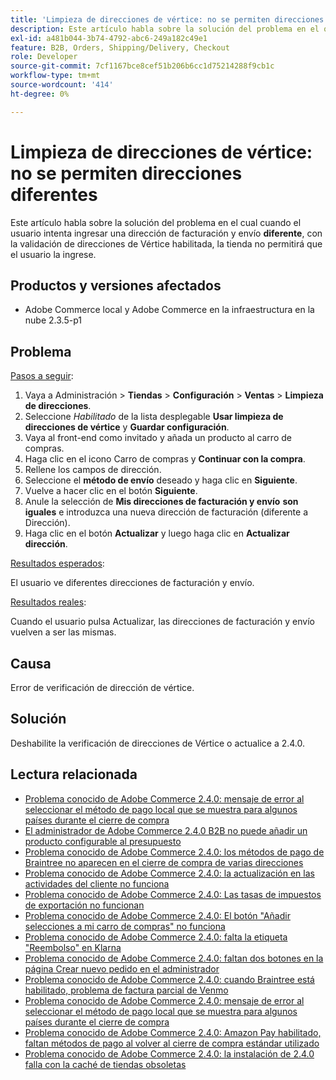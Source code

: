 ```yaml
---
title: 'Limpieza de direcciones de vértice: no se permiten direcciones diferentes'
description: Este artículo habla sobre la solución del problema en el que cuando el usuario intenta introducir una dirección de facturación y envío **diferente**, con la validación de direcciones de Vértice habilitada, la tienda no permite al usuario introducirla.
exl-id: a481b044-3b74-4792-abc6-249a182c49e1
feature: B2B, Orders, Shipping/Delivery, Checkout
role: Developer
source-git-commit: 7cf1167bce8cef51b206b6cc1d75214288f9cb1c
workflow-type: tm+mt
source-wordcount: '414'
ht-degree: 0%

---
```


# Limpieza de direcciones de vértice: no se permiten direcciones diferentes

Este artículo habla sobre la solución del problema en el cual cuando el usuario intenta ingresar una dirección de facturación y envío **diferente**, con la validación de direcciones de Vértice habilitada, la tienda no permitirá que el usuario la ingrese.

## Productos y versiones afectados

* Adobe Commerce local y Adobe Commerce en la infraestructura en la nube 2.3.5-p1

## Problema

<u>Pasos a seguir</u>:

1. Vaya a Administración > **Tiendas** > **Configuración** > **Ventas** > **Limpieza de direcciones**.
1. Seleccione *Habilitado* de la lista desplegable **Usar limpieza de direcciones de vértice** y **Guardar configuración**.
1. Vaya al front-end como invitado y añada un producto al carro de compras.
1. Haga clic en el icono Carro de compras y **Continuar con la compra**.
1. Rellene los campos de dirección.
1. Seleccione el **método de envío** deseado y haga clic en **Siguiente**.
1. Vuelve a hacer clic en el botón **Siguiente**.
1. Anule la selección de **Mis direcciones de facturación y envío** **son iguales** e introduzca una nueva dirección de facturación (diferente a Dirección).
1. Haga clic en el botón **Actualizar** y luego haga clic en **Actualizar dirección**.

<u>Resultados esperados</u>:

El usuario ve diferentes direcciones de facturación y envío.

<u>Resultados reales</u>:

Cuando el usuario pulsa Actualizar, las direcciones de facturación y envío vuelven a ser las mismas.

## Causa

Error de verificación de dirección de vértice.

## Solución

Deshabilite la verificación de direcciones de Vértice o actualice a 2.4.0.

## Lectura relacionada

* [Problema conocido de Adobe Commerce 2.4.0: mensaje de error al seleccionar el método de pago local que se muestra para algunos países durante el cierre de compra](/help/troubleshooting/payments/magento-2-4-0-checkout-error-selecting-local-payments.md)
* [El administrador de Adobe Commerce 2.4.0 B2B no puede añadir un producto configurable al presupuesto](/help/troubleshooting/miscellaneous/magento-2-4-0-b2b-admin-can-t-add-configurable-product-to-quote.md)
* [Problema conocido de Adobe Commerce 2.4.0: los métodos de pago de Braintree no aparecen en el cierre de compra de varias direcciones](/help/troubleshooting/payments/magento-2-4-0-braintree-not-in-multiple-addresses-checkout.md)
* [Problema conocido de Adobe Commerce 2.4.0: la actualización en las actividades del cliente no funciona](/help/troubleshooting/miscellaneous/magento-2-4-0-refresh-on-customer-activities-does-not-work.md)
* [Problema conocido de Adobe Commerce 2.4.0: Las tasas de impuestos de exportación no funcionan](/help/troubleshooting/miscellaneous/magento-2-4-0-known-issue-export-tax-rates-does-not-work.md)
* [Problema conocido de Adobe Commerce 2.4.0: El botón &quot;Añadir selecciones a mi carro de compras&quot; no funciona](/help/troubleshooting/miscellaneous/magento-2-4-0-add-selections-to-my-cart-does-not-work.md)
* [Problema conocido de Adobe Commerce 2.4.0: falta la etiqueta &quot;Reembolso&quot; en Klarna](/help/troubleshooting/payments/magento-2-4-0-known-issue-missing-refund-label-in-klarna.md)
* [Problema conocido de Adobe Commerce 2.4.0: faltan dos botones en la página Crear nuevo pedido en el administrador](/help/troubleshooting/miscellaneous/magento-2-4-0-known-issue-create-new-order-buttons-missing.md)
* [Problema conocido de Adobe Commerce 2.4.0: cuando Braintree está habilitado, problema de factura parcial de Venmo](/help/troubleshooting/payments/magento-2-4-0-2-4-1-enable-braintree-venmo-partial-invoice-issue.md)
* [Problema conocido de Adobe Commerce 2.4.0: mensaje de error al seleccionar el método de pago local que se muestra para algunos países durante el cierre de compra](/help/troubleshooting/payments/magento-2-4-0-checkout-error-selecting-local-payments.md)
* [Problema conocido de Adobe Commerce 2.4.0: Amazon Pay habilitado, faltan métodos de pago al volver al cierre de compra estándar utilizado](/help/troubleshooting/payments/magento-2-4-0-known-issue-amazon-pay-no-payment-methods.md)
* [Problema conocido de Adobe Commerce 2.4.0: la instalación de 2.4.0 falla con la caché de tiendas obsoletas](/help/troubleshooting/installation-and-upgrade/magento-2-4-0-known-issue-2-4-0-installation-fails-with-outdated-stores-cache.md)
